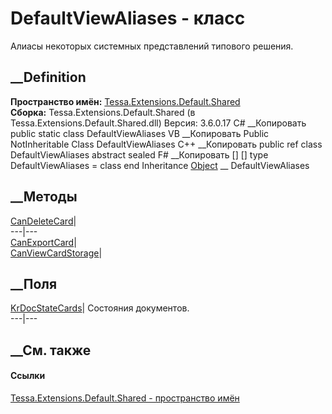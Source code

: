 # DefaultViewAliases - класс
Алиасы некоторых системных представлений типового решения.
## __Definition
 **Пространство имён:**
[Tessa.Extensions.Default.Shared](N_Tessa_Extensions_Default_Shared.htm)  
 **Сборка:** Tessa.Extensions.Default.Shared (в
Tessa.Extensions.Default.Shared.dll) Версия: 3.6.0.17
C# __Копировать
     public static class DefaultViewAliases
VB __Копировать
     Public NotInheritable Class DefaultViewAliases
C++ __Копировать
     public ref class DefaultViewAliases abstract sealed
F# __Копировать
     [<AbstractClassAttribute>]
    [<SealedAttribute>]
    type DefaultViewAliases = class end
Inheritance
    [Object](https://learn.microsoft.com/dotnet/api/system.object) __ DefaultViewAliases
##  __Методы
[CanDeleteCard](M_Tessa_Extensions_Default_Shared_DefaultViewAliases_CanDeleteCard.htm)|  
---|---  
[CanExportCard](M_Tessa_Extensions_Default_Shared_DefaultViewAliases_CanExportCard.htm)|  
[CanViewCardStorage](M_Tessa_Extensions_Default_Shared_DefaultViewAliases_CanViewCardStorage.htm)|  
## __Поля
[KrDocStateCards](F_Tessa_Extensions_Default_Shared_DefaultViewAliases_KrDocStateCards.htm)|
Состояния документов.  
---|---  
## __См. также
#### Ссылки
[Tessa.Extensions.Default.Shared - пространство
имён](N_Tessa_Extensions_Default_Shared.htm)
